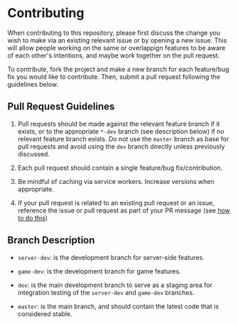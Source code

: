 # Contributing

When contributing to this repository, please first discuss the change you wish to make via an existing relevant issue or by opening a new issue. This will allow people working on the same or overlappign features to be aware of each other's intentions, and maybe work together on the pull request.

To contribute, fork the project and make a new branch for each feature/bug fix you would like to contribute. Then, submit a pull request following the guidelines below.

## Pull Request Guidelines

1. Pull requests should be made against the relevant feature branch if it exists, or to the appropriate `*-dev` branch (see description below) if no relevant feature branch exists. Do not use the `master` branch as base for pull requests and avoid using the `dev` branch directly unless previously discussed.

2. Each pull request should contain a single feature/bug fix/contribution.

3. Be mindful of caching via service workers. Increase versions when appropriate.

4. If your pull request is related to an existing pull request or an issue, reference the issue or pull request as part of your PR message (see [how to do this](https://help.github.com/articles/autolinked-references-and-urls/))


## Branch Description

* `server-dev`: is the development branch for server-side features.

* `game-dev`: is the development branch for game features.

* `dev`: is the main development branch to serve as a staging area for integration testing of the `server-dev` and `game-dev` branches.

* `master`: is the main branch, and should contain the latest code that is considered stable.
